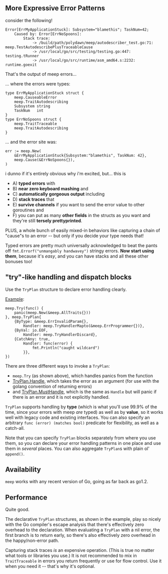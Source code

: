More Expressive Error Patterns
------------------------------

consider the following!

```text
Error[ErrMyApplicationStuck]: Subsystem="blamethis"; TaskNum=42;
    Caused by: Error[ErrNoSpoons]:
        Stack trace:
            ·> /build/path/polydawn/meep/autodescriber_test.go:71: meep.TestAutodescribePlusTraceableCause
            ·> /usr/local/go/src/testing/testing.go:447: testing.tRunner
            ·> /usr/local/go/src/runtime/asm_amd64.s:2232: runtime.goexit
```

That's the output of meep errors...

... where the errors were types:

```golang
type ErrMyApplicationStuck struct {
    meep.CauseableError
    meep.TraitAutodescribing
    Subsystem string
	TaskNum   int
}
type ErrNoSpoons struct {
    meep.TraitTraceable
    meep.TraitAutodescribing
}
```

... and the error site was:

```golang
err := meep.New(
	&ErrMyApplicationStuck{Subsystem:"blamethis", TaskNum: 42},
	meep.Cause(&ErrNoSpoons{}),
)
```

i dunno if it's entirely obvious why i'm excited, but... this is

- A) **typed errors** with
- B) **near zero keyboard mashing** and
- C) **automatically gorgeous output** including
- D) **stack traces** that
- E) **survive channels** if you want to send the error value to other goroutines and
- F) you can put as many **other fields** in the structs as you want and they're still **tersely prettyprinted**.

PLUS, a whole bunch of easily mixed-in behaviors like capturing a chain of "cause"s to an error -- but only
if you decide your type needs that!

Typed errors are pretty much universally acknowledged to beat the pants off `fmt.Errorf("unmangably handwavey")` stringy errors.
**Now start using them**, because it's *easy*, and you can have stacks and all these other bonuses too!


"try"-like handling and dispatch blocks
---------------------------------------

Use the `TryPlan` structure to declare error handling clearly.

[Example](https://godoc.org/github.com/polydawn/meep#example-Try):

```
meep.Try(func() {
    panic(meep.New(&meep.AllTraits{}))
}, meep.TryPlan{
    {ByType: &meep.ErrInvalidParam{},
        Handler: meep.TryHandlerMapto(&meep.ErrProgrammer{})},
    {ByVal: io.EOF,
        Handler: meep.TryHandlerDiscard},
    {CatchAny: true,
        Handler: func(error) {
            fmt.Println("caught wildcard")
        }},
})
```

There are three different ways to invoke a `TryPlan`:

- `meep.Try` (as shown above), which handles panics from the function
- [TryPlan.Handle](https://godoc.org/github.com/polydawn/meep#TryPlan.Handle), which takes the error as an argument (for use with the golang convention of returning errors)
- and [TryPlan.MustHandle](https://godoc.org/github.com/polydawn/meep#TryPlan.MustHandle), which is the same as `Handle` but will panic if there is an error and it is not explicitly handled.

`TryPlan` supports handling by **type** (which is what you'll use 99.9% of the time, since your errors with meep *are* typed)
as well as by **value**, so it works well with legacy code and existing interfaces.
You can also specify an arbitrary `func (error) (matches bool)` predicate for flexibility,
as well as a catch-all.

Note that you can specify `TryPlan` blocks separately from where you use them,
so you can declare your error handling patterns in one place and use them in *several* places.
You can also aggregate `TryPlan`s with plain ol' `append()`.


Availability
------------

`meep` works with any recent version of Go, going as far back as go1.2.


Performance
-----------

Quite good.

The declarative `TryPlan` structures, as shown in the example, play so nicely
with the Go compiler's escape analysis that there's effectively zero overhead to the declaration.
When evaluating a `TryPlan` with a nil error, the first branch is to return early,
so there's also effectively zero overhead in the happy/non-error path.

Capturing stack traces *is* an expensive operation.
(This is true no matter what tools or libraries you use.)
It is not recommended to mix in `TraitTraceable` in errors you return frequently or use for flow control.
Use it when you need it -- that's why it's optional.
